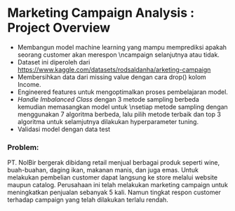 # **Marketing Campaign Analysis : Project Overview**
- Membangun model machine learning yang mampu memprediksi apakah seorang customer akan merespon \ncampaign selanjutnya atau tidak.
- Dataset ini diperoleh dari https://www.kaggle.com/datasets/rodsaldanha/arketing-campaign
- Membersihkan data dari missing value dengan cara drop() kolom Income.
- Engineered features untuk mengoptimalkan proses pembelajaran model.
- *Handle Imbalanced Class* dengan 3 metode sampling berbeda kemudian memasangkan model untuk \nsetiap metode sampling dengan menggunakan 7 algoritma berbeda, lalu pilih metode terbaik dan top 3 algoritma untuk selamjutnya dilakukan hyperparameter tuning.
- Validasi model dengan data test

### Problem:
PT. NolBir bergerak dibidang retail menjual berbagai produk seperti wine, buah-buahan, daging ikan, makanan manis, dan juga emas. Untuk melakukan pembelian customer dapat langsung ke store melalui website maupun catalog.
Perusahaan ini telah melakukan marketing campaign untuk meningkatkan penjualan sebanyak 5 kali. Namun tingkat respon customer terhadap campaign yang telah dilakukan terlalu rendah.

